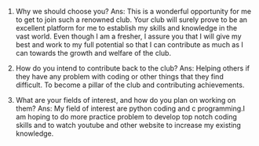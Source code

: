 1) Why we should choose you?
Ans:
 This is a wonderful opportunity for me to get to join such a renowned club.
 Your club will surely prove to be an excellent platform for me to establish my skills and knowledge in the vast world.
 Even though I am a fresher, I assure you that I will give my best and work to my full potential so that I can contribute as much as I can towards the growth and welfare of the club.

2) How do you intend to contribute back to the club?
Ans:
 Helping others if they have any problem with coding or other things that they find difficult.
 To become a pillar of the club and contributing achievements. 

3) What are your fields of interest, and how do you plan on working on them?
Ans:
 My field of interest are python coding and c programming.I am hoping to do more practice problem to develop top notch coding skills and to watch youtube and other website to 
 increase my existing knowledge. 
